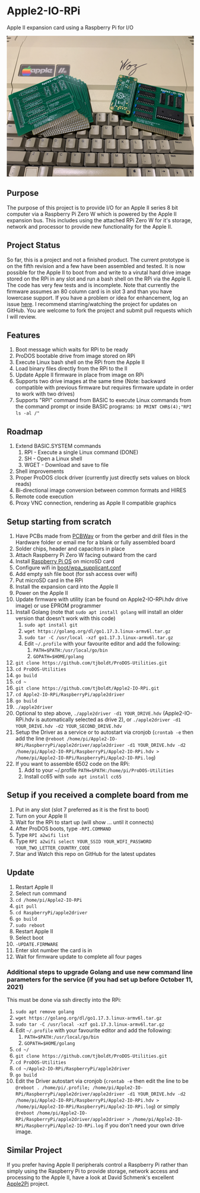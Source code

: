 # Apple2-IO-RPi
Apple II expansion card using a Raspberry Pi for I/O

![Image of Board](/Hardware/Apple2IORPi.jpg)

## Purpose
The purpose of this project is to provide I/O for an Apple II series 8 bit computer via a Raspberry Pi Zero W which is powered by the Apple II expansion bus. This includes using the attached RPi Zero W for it's storage, network and processor to provide new functionality for the Apple II.

## Project Status
So far, this is a project and not a finished product. The current prototype is on the fifth revision and a few have been assembled and tested. It is now possible for the Apple II to boot from and write to a virutal hard drive image stored on the RPi in any slot and run a bash shell on the RPi via the Apple II. The code has very few tests and is incomplete. Note that currently the firmware assumes an 80 column card is in slot 3 and than you have lowercase support. If you have a problem or idea for enhancement, log an issue [here](https://github.com/tjboldt/Apple2-IO-RPi/issues). I recommend starring/watching the project for updates on GitHub. You are welcome to fork the project and submit pull requests which I will review.

## Features
1. Boot message which waits for RPi to be ready
2. ProDOS bootable drive from image stored on RPi
3. Execute Linux bash shell on the RPi from the Apple II
4. Load binary files directly from the RPi to the II
5. Update Apple II firmware in place from image on RPi
6. Supports two drive images at the same time (Note: backward compatible with previous firmware but requires firmware update in order to work with two drives)
7. Supports "RPI" command from BASIC to execute Linux commands from the command prompt or inside BASIC programs: `10 PRINT CHR$(4);"RPI ls -al /"`

## Roadmap
1. Extend BASIC.SYSTEM commands
    1. RPI - Execute a single Linux command (DONE)
    2. SH - Open a Linux shell
    3. WGET - Download and save to file 
2. Shell improvements
3. Proper ProDOS clock driver (currently just directly sets values on block reads)
4. Bi-directional image conversion between common formats and HIRES
5. Remote code execution 
6. Proxy VNC connection, rendering as Apple II compatible graphics

## Setup starting from scratch
1. Have PCBs made from [PCBWay](https://www.pcbway.com/project/shareproject/Apple2_IO_RPi_v5.html) or from the gerber and drill files in the Hardware folder or email me for a blank or fully assembled board
2. Solder chips, header and capacitors in place
3. Attach Raspberry Pi Zero W facing outward from the card
4. Install [Raspberry Pi OS](https://www.raspberrypi.org/software/) on microSD card
5. Configure wifi in [boot/wpa_supplicant.conf](https://howtoraspberrypi.com/how-to-raspberry-pi-headless-setup/)
6. Add empty ssh file boot (for ssh access over wifi)
7. Put microSD card in the RPi
8. Install the expansion card into the Apple II
9. Power on the Apple II
10. Update firmware with utility (can be found on Apple2-IO-RPi.hdv drive image) or use EPROM programmer
11. Install Golang (note that `sudo apt install golang` will install an older version that doesn't work with this code)
    1. `sudo apt install git`
    2. `wget https://golang.org/dl/go1.17.3.linux-armv6l.tar.gz`
    3. `sudo tar -C /usr/local -xzf go1.17.3.linux-armv6l.tar.gz`
    4. Edit `~/.profile` with your favourite editor and add the following:
        1. `PATH=$PATH:/usr/local/go/bin`
        2. `GOPATH=$HOME/golang`
12. `git clone https://github.com/tjboldt/ProDOS-Utilities.git`
13. `cd ProDOS-Utilities`
14. `go build`
15. `cd ~`
16. `git clone https://github.com/tjboldt/Apple2-IO-RPi.git`
17. `cd Apple2-IO-RPi/RaspberryPi/apple2driver`
18. `go build`
19. `./apple2driver`
20. Optional to step above, `./apple2driver -d1 YOUR_DRIVE.hdv` (Apple2-IO-RPi.hdv is automatically selected as drive 2), or `./apple2driver -d1 YOUR_DRIVE.hdv -d2 YOUR_SECOND_DRIVE.hdv`
21. Setup the Driver as a service or to autostart via cronjob (`crontab -e` then add the line `@reboot /home/pi/Apple2-IO-RPi/RaspberryPi/apple2driver/apple2driver -d1 YOUR_DRIVE.hdv -d2 /home/pi/Apple2-IO-RPi/RaspberryPi/Apple2-IO-RPi.hdv > /home/pi/Apple2-IO-RPi/RaspberryPi/Apple2-IO-RPi.log`)
22. If you want to assemble 6502 code on the RPi:
    1. Add to your ~/.profile `PATH=$PATH:/home/pi/ProDOS-Utilities`
    2. Install cc65 with `sudo apt install cc65`

## Setup if you received a complete board from me
1. Put in any slot (slot 7 preferred as it is the first to boot)
2. Turn on your Apple II
3. Wait for the RPi to start up (will show ... until it connects)
4. After ProDOS boots, type `-RPI.COMMAND`
5. Type `RPI a2wifi list`
6. Type `RPI a2wifi select YOUR_SSID YOUR_WIFI_PASSWORD YOUR_TWO_LETTER_COUNTRY_CODE`
7. Star and Watch this repo on GitHub for the latest updates

## Update
1. Restart Apple II
2. Select run command
3. `cd /home/pi/Apple2-IO-RPi`
4. `git pull`
5. `cd RaspberryPi/apple2driver`
6. `go build`
7. `sudo reboot`
8. Restart Apple II
9. Select boot
10. `-UPDATE.FIRMWARE`
11. Enter slot number the card is in
12. Wait for firmware update to complete all four pages

### Additional steps to upgrade Golang and use new command line parameters for the service (if you had set up before October 11, 2021)
This must be done via ssh directly into the RPi:
1. `sudo apt remove golang`
2. `wget https://golang.org/dl/go1.17.3.linux-armv6l.tar.gz`
3. `sudo tar -C /usr/local -xzf go1.17.3.linux-armv6l.tar.gz`
4. Edit `~/.profile` with your favourite editor and add the following:
    1. `PATH=$PATH:/usr/local/go/bin`
    2. `GOPATH=$HOME/golang`
5. `cd ~/`
6. `git clone https://github.com/tjboldt/ProDOS-Utilities.git`
7. `cd ProDOS-Utilities`
8. `cd ~/Apple2-IO-RPi/RaspberryPi/apple2driver`
9. `go build`
10. Edit the Driver autostart via cronjob (`crontab -e` then edit the line to be `@reboot . /home/pi/.profile; /home/pi/Apple2-IO-RPi/RaspberryPi/apple2driver/apple2driver -d1 YOUR_DRIVE.hdv -d2 /home/pi/Apple2-IO-RPi/RaspberryPi/Apple2-IO-RPi.hdv > /home/pi/Apple2-IO-RPi/RaspberryPi/Apple2-IO-RPi.log`) or simply `@reboot /home/pi/Apple2-IO-RPi/RaspberryPi/apple2driver/apple2driver > /home/pi/Apple2-IO-RPi/RaspberryPi/Apple2-IO-RPi.log` if you don't need your own drive image.

## Similar Project
If you prefer having Apple II peripherals control a Raspberry Pi rather than simply using the Raspberry Pi to provide storage, network access and processing to the Apple II, have a look at David Schmenk's excellent [Apple2Pi](https://github.com/dschmenk/apple2pi) project. 
